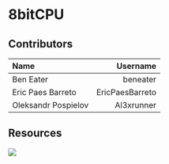 # 8bitCPU
## Contributors
| Name | Username |
| :--- | ---: |
| Ben Eater | beneater |
| Eric Paes Barreto | EricPaesBarreto |
| Oleksandr Pospielov | Al3xrunner |

## Resources
<a href="https://drive.google.com/drive/folders/11IbSYdtCCtmHc5D7P9hTTaMxmuInLoOm?usp=sharing"><img src="https://upload.wikimedia.org/wikipedia/commons/thumb/1/12/Google_Drive_icon_%282020%29.svg/512px-Google_Drive_icon_%282020%29.svg.png?20221103153031" style="max-width:20px; max-height:20px;"></a>
